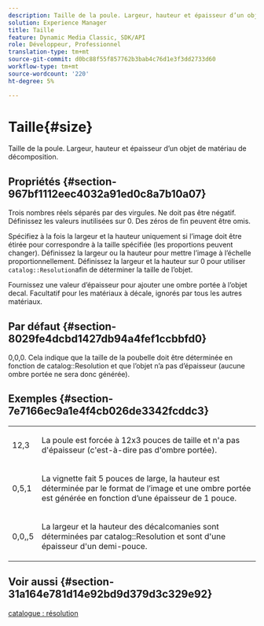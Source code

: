 ```yaml
---
description: Taille de la poule. Largeur, hauteur et épaisseur d’un objet de matériau de décomposition.
solution: Experience Manager
title: Taille
feature: Dynamic Media Classic, SDK/API
role: Développeur, Professionnel
translation-type: tm+mt
source-git-commit: d0bc88f55f857762b3bab4c76d1e3f3dd2733d60
workflow-type: tm+mt
source-wordcount: '220'
ht-degree: 5%

---
```



# Taille{#size}

Taille de la poule. Largeur, hauteur et épaisseur d’un objet de matériau de décomposition.

## Propriétés {#section-967bf1112eec4032a91ed0c8a7b10a07}

Trois nombres réels séparés par des virgules. Ne doit pas être négatif. Définissez les valeurs inutilisées sur 0. Des zéros de fin peuvent être omis.

Spécifiez à la fois la largeur et la hauteur uniquement si l’image doit être étirée pour correspondre à la taille spécifiée (les proportions peuvent changer). Définissez la largeur ou la hauteur pour mettre l’image à l’échelle proportionnellement. Définissez la largeur et la hauteur sur 0 pour utiliser `catalog::Resolution`afin de déterminer la taille de l’objet.

Fournissez une valeur d’épaisseur pour ajouter une ombre portée à l’objet decal. Facultatif pour les matériaux à décale, ignorés par tous les autres matériaux.

## Par défaut {#section-8029fe4dcbd1427db94a4fef1ccbbfd0}

0,0,0. Cela indique que la taille de la poubelle doit être déterminée en fonction de catalog::Resolution et que l’objet n’a pas d’épaisseur (aucune ombre portée ne sera donc générée).

## Exemples {#section-7e7166ec9a1e4f4cb026de3342fcddc3}

<table id="simpletable_E3503BD975F342C58DDB4C2B56BF0CEE"> 
 <tr class="strow"> 
  <td class="stentry"> <p>12,3 </p></td> 
  <td class="stentry"> <p>La poule est forcée à 12x3 pouces de taille et n'a pas d'épaisseur (c'est-à-dire pas d'ombre portée). </p></td> 
 </tr> 
 <tr class="strow"> 
  <td class="stentry"> <p>0,5,1 </p></td> 
  <td class="stentry"> <p>La vignette fait 5 pouces de large, la hauteur est déterminée par le format de l’image et une ombre portée est générée en fonction d’une épaisseur de 1 pouce. </p></td> 
 </tr> 
 <tr class="strow"> 
  <td class="stentry"> <p>0,0,,5 </p></td> 
  <td class="stentry"> <p>La largeur et la hauteur des décalcomanies sont déterminées par catalog::Resolution et sont d'une épaisseur d'un demi-pouce. </p></td> 
 </tr> 
</table>

## Voir aussi {#section-31a164e781d14e92bd9d379d3c329e92}

[catalogue : résolution](../../../../../ir-api/material-cat/image-rendering-api-ref/c-ir-material-catalog/c-ir-attributes-reference/r-ir-resolution.md#reference-09fe14e6bfbf4db6b7f4369fffecc806)
